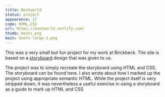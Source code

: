 ```yaml
---
title: Bootworld
status: project
appearence: 17
code: HTML,CSS
url: https://bootworld.netlify.com/
thumb: boots.png
main: boots-large-1.png
---
```


This was a very small but fun project for my work at Birckbeck. The site is based on a [storyboard](https://drive.google.com/file/d/1QfBa5iQgRmYQ_4sgaEC-uwKEoM156h3x/view) design that was given to us.

The project was to simply recreate the storyboard using HTML and CSS. The storyboard can be found here. I also wrote about how I marked up the project using appropriate semantic HTML. While the project itself is very stripped down, it was nevertheless a useful exercise in using a storyboard as a guide to mark up HTML and CSS